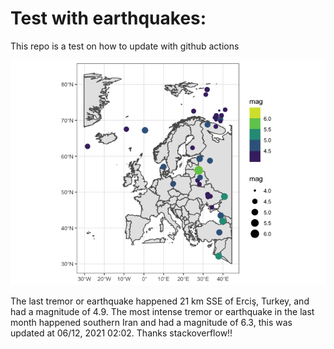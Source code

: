 <!-- README.md is generated from README.Rmd. Please edit that file -->

Test with earthquakes:
======================

This repo is a test on how to update with github actions

![](man/figures/README-unnamed-chunk-2-1.png)

The last tremor or earthquake happened 21 km SSE of Erciş, Turkey, and
had a magnitude of 4.9. The most intense tremor or earthquake in the
last month happened southern Iran and had a magnitude of 6.3, this was
updated at 06/12, 2021 02:02. Thanks stackoverflow!!
